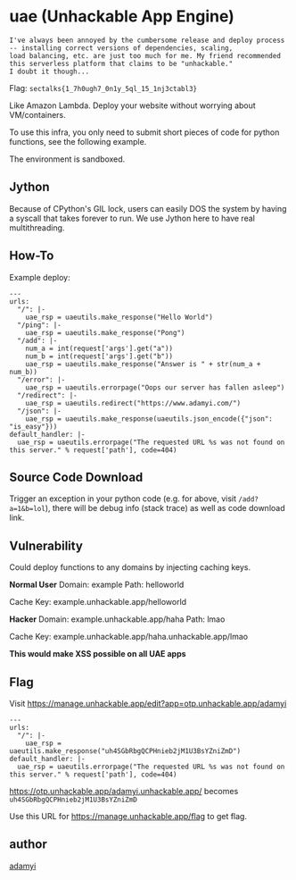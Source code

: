 # uae (Unhackable App Engine)

```
I've always been annoyed by the cumbersome release and deploy process -- installing correct versions of dependencies, scaling,
load balancing, etc. are just too much for me. My friend recommended this serverless platform that claims to be "unhackable."
I doubt it though...
```

Flag: `sectalks{1_7h0ugh7_0n1y_5ql_15_1nj3ctabl3}`

Like Amazon Lambda. Deploy your website without worrying about VM/containers.

To use this infra, you only need to submit short pieces of code for python functions, see the following example.

The environment is sandboxed.

## Jython

Because of CPython's GIL lock, users can easily DOS the system by having a syscall that takes forever to run.
We use Jython here to have real multithreading.

## How-To

Example deploy:
```
---
urls:
  "/": |-
    uae_rsp = uaeutils.make_response("Hello World")
  "/ping": |-
    uae_rsp = uaeutils.make_response("Pong")
  "/add": |-
    num_a = int(request['args'].get("a"))
    num_b = int(request['args'].get("b"))
    uae_rsp = uaeutils.make_response("Answer is " + str(num_a + num_b))
  "/error": |-
    uae_rsp = uaeutils.errorpage("Oops our server has fallen asleep")
  "/redirect": |-
    uae_rsp = uaeutils.redirect("https://www.adamyi.com/")
  "/json": |-
    uae_rsp = uaeutils.make_response(uaeutils.json_encode({"json": "is_easy"}))
default_handler: |-
  uae_rsp = uaeutils.errorpage("The requested URL %s was not found on this server." % request['path'], code=404)
```

## Source Code Download
Trigger an exception in your python code (e.g. for above, visit `/add?a=1&b=lol`), there will be debug info (stack trace) as well as code download link.

## Vulnerability

Could deploy functions to any domains by injecting caching keys.

**Normal User**
Domain: example
Path: helloworld

Cache Key: example.unhackable.app/helloworld

**Hacker**
Domain: example.unhackable.app/haha
Path: lmao

Cache Key: example.unhackable.app/haha.unhackable.app/lmao

**This would make XSS possible on all UAE apps**

## Flag

Visit https://manage.unhackable.app/edit?app=otp.unhackable.app/adamyi

```
---
urls:
  "/": |-
    uae_rsp = uaeutils.make_response("uh4SGbRbgQCPHnieb2jM1U3BsYZniZmD")
default_handler: |-
  uae_rsp = uaeutils.errorpage("The requested URL %s was not found on this server." % request['path'], code=404)
```

https://otp.unhackable.app/adamyi.unhackable.app/ becomes `uh4SGbRbgQCPHnieb2jM1U3BsYZniZmD`

Use this URL for https://manage.unhackable.app/flag to get flag.

## author
[adamyi](https://github.com/adamyi)
